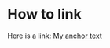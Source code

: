 # How to link

Here is a link: [My anchor text](./_posts/2024-01-17-geometric-aspects-of-learning-in-games.md)